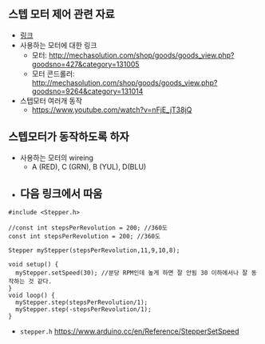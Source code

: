 ## 스텝 모터 제어 관련 자료
* [링크](http://blog.naver.com/roboholic84/220851897579)
* 사용하는 모터에 대한 링크
    - 모터: http://mechasolution.com/shop/goods/goods_view.php?goodsno=427&category=131005
    - 모터 콘드롤러: http://mechasolution.com/shop/goods/goods_view.php?goodsno=9264&category=131014
* 스텝모터 여러개 동작
    - https://www.youtube.com/watch?v=nFjE_jT38jQ
## 스텝모터가 동작하도록 하자     
* 사용하는 모터의 wireing
    - A (RED), C (GRN), B (YUL), D(BLU)   
* 다음 링크에서 따움
    - 
```
#include <Stepper.h>
 
//const int stepsPerRevolution = 200; //360도
const int stepsPerRevolution = 200; //360도

Stepper myStepper(stepsPerRevolution,11,9,10,8);
 
void setup() {
  myStepper.setSpeed(30); //분당 RPM인데 높게 하면 잘 안됨 30 이하에서나 잘 동작하는 것 같다.
}
void loop() {
  myStepper.step(stepsPerRevolution/1);
  myStepper.step(-stepsPerRevolution/1);
}
```
* `stepper.h` https://www.arduino.cc/en/Reference/StepperSetSpeed